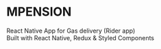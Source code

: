 # MPENSION
React Native App for Gas delivery (Rider app)  
Built with React Native, Redux & Styled Components  
